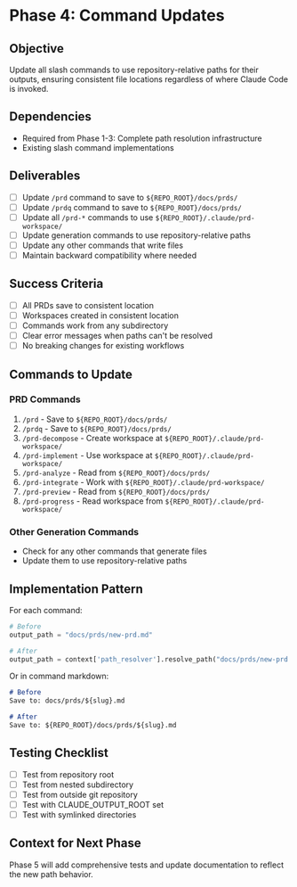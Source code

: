 # Phase 4: Command Updates

## Objective
Update all slash commands to use repository-relative paths for their outputs, ensuring consistent file locations regardless of where Claude Code is invoked.

## Dependencies
- Required from Phase 1-3: Complete path resolution infrastructure
- Existing slash command implementations

## Deliverables
- [ ] Update `/prd` command to save to `${REPO_ROOT}/docs/prds/`
- [ ] Update `/prdq` command to save to `${REPO_ROOT}/docs/prds/`
- [ ] Update all `/prd-*` commands to use `${REPO_ROOT}/.claude/prd-workspace/`
- [ ] Update generation commands to use repository-relative paths
- [ ] Update any other commands that write files
- [ ] Maintain backward compatibility where needed

## Success Criteria
- [ ] All PRDs save to consistent location
- [ ] Workspaces created in consistent location
- [ ] Commands work from any subdirectory
- [ ] Clear error messages when paths can't be resolved
- [ ] No breaking changes for existing workflows

## Commands to Update

### PRD Commands
1. `/prd` - Save to `${REPO_ROOT}/docs/prds/`
2. `/prdq` - Save to `${REPO_ROOT}/docs/prds/`
3. `/prd-decompose` - Create workspace at `${REPO_ROOT}/.claude/prd-workspace/`
4. `/prd-implement` - Use workspace at `${REPO_ROOT}/.claude/prd-workspace/`
5. `/prd-analyze` - Read from `${REPO_ROOT}/docs/prds/`
6. `/prd-integrate` - Work with `${REPO_ROOT}/.claude/prd-workspace/`
7. `/prd-preview` - Read from `${REPO_ROOT}/docs/prds/`
8. `/prd-progress` - Read workspace from `${REPO_ROOT}/.claude/prd-workspace/`

### Other Generation Commands
- Check for any other commands that generate files
- Update them to use repository-relative paths

## Implementation Pattern

For each command:
```python
# Before
output_path = "docs/prds/new-prd.md"

# After
output_path = context['path_resolver'].resolve_path("docs/prds/new-prd.md")
```

Or in command markdown:
```markdown
# Before
Save to: docs/prds/${slug}.md

# After
Save to: ${REPO_ROOT}/docs/prds/${slug}.md
```

## Testing Checklist
- [ ] Test from repository root
- [ ] Test from nested subdirectory
- [ ] Test from outside git repository
- [ ] Test with CLAUDE_OUTPUT_ROOT set
- [ ] Test with symlinked directories

## Context for Next Phase
Phase 5 will add comprehensive tests and update documentation to reflect the new path behavior.